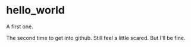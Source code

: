 # hello_world
A first one.

The second time to get into github. Still feel a little scared. But I'll be fine.
